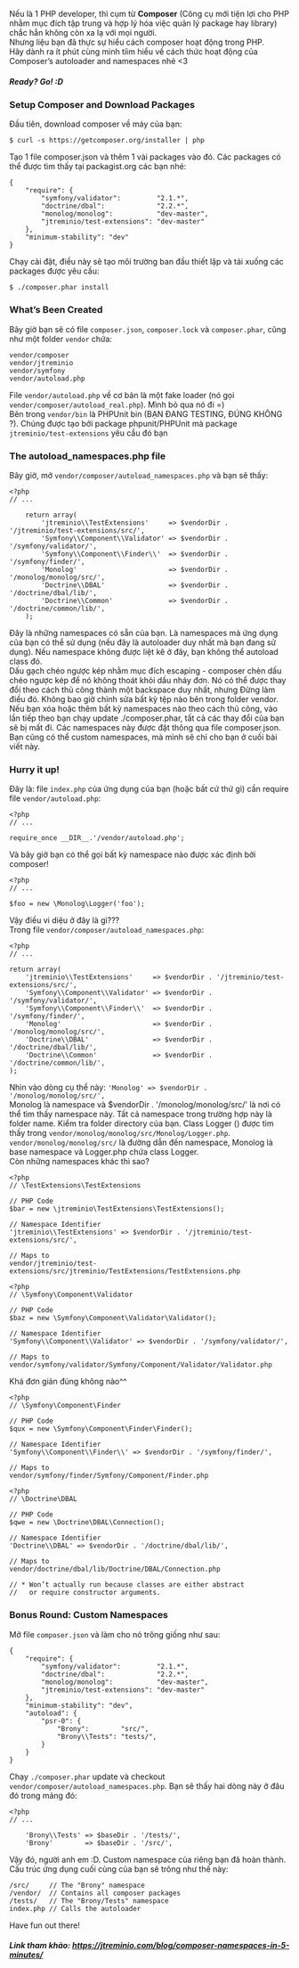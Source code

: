 Nếu là 1 PHP developer, thì cụm từ **Composer** (Công cụ mới tiện lợi cho PHP nhằm mục đích tập trung và hợp lý hóa việc quản lý package hay library) chắc hẳn không còn xa lạ với mọi người. <br>
Nhưng liệu bạn đã thực sự hiểu cách composer hoạt động trong PHP. <br>
Hãy dành ra ít phút cùng mình tiìm hiểu về cách thức hoạt động của  Composer’s autoloader and namespaces nhé <3 <br>
##### Ready? Go! :D
### Setup Composer and Download Packages
Đầu tiên, download composer về máy của bạn:
```
$ curl -s https://getcomposer.org/installer | php
```
Tạo 1 file composer.json và thêm 1 vài packages vào đó. Các packages có thể được tìm thấy tại packagist.org các bạn nhé:
```
{
    "require": {
        "symfony/validator":         "2.1.*",
        "doctrine/dbal":             "2.2.*",
        "monolog/monolog":           "dev-master",
        "jtreminio/test-extensions": "dev-master"
    },
    "minimum-stability": "dev"
}
```
Chạy cài đặt, điều này sẽ tạo môi trường ban đầu thiết lập và tải xuống các packages được yêu cầu:
```
$ ./composer.phar install
```
### What’s Been Created
Bây giờ bạn sẽ có file `composer.json`, `composer.lock` và `composer.phar`, cũng như một folder `vendor` chứa:
```
vendor/composer
vendor/jtreminio
vendor/symfony
vendor/autoload.php
```
File `vendor/autoload.php` về cơ bản là một  fake loader (nó gọi `vendor/composer/autoload_real.php`). Mình bỏ qua nó đi =)<br>
Bên trong `vendor/bin` là PHPUnit bin (BẠN ĐANG TESTING, ĐÚNG KHÔNG ?). Chúng được tạo bởi package phpunit/PHPUnit mà package `jtreminio/test-extensions` yêu cầu đó bạn<br>
### The autoload_namespaces.php file
Bây giờ, mở `vendor/composer/autoload_namespaces.php` và bạn sẽ thấy:
```
<?php
// ...

    return array(
        'jtreminio\\TestExtensions'     => $vendorDir . '/jtreminio/test-extensions/src/',
        'Symfony\\Component\\Validator' => $vendorDir . '/symfony/validator/',
        'Symfony\\Component\\Finder\\'  => $vendorDir . '/symfony/finder/',
        'Monolog'                       => $vendorDir . '/monolog/monolog/src/',
        'Doctrine\\DBAL'                => $vendorDir . '/doctrine/dbal/lib/',
        'Doctrine\\Common'              => $vendorDir . '/doctrine/common/lib/',
    );
```
Đây là những namespaces có sẵn của bạn. Là namespaces mà ứng dụng của bạn có thể sử dụng (nếu đây là autoloader duy nhất mà bạn đang sử dụng). Nếu namespace không được liệt kê ở đây, bạn không thể autoload class đó.<br>
Dấu gạch chéo ngược kép nhằm mục đích escaping - composer chèn dấu chéo ngược kép để nó không thoát khỏi dấu nháy đơn. Nó có thể được thay đổi theo cách thủ công thành một backspace duy nhất, nhưng Đừng làm điều đó. Không bao giờ chỉnh sửa bất kỳ tệp nào bên trong folder vendor.<br>
Nếu bạn xóa hoặc thêm bất kỳ namespaces nào theo cách thủ công, vào lần tiếp theo bạn chạy update ./composer.phar, tất cả các thay đổi của bạn sẽ bị mất đi. Các namespaces này được đặt thông qua file composer.json. Bạn cũng có thể custom namespaces, mà mình sẽ chỉ cho bạn ở cuối bài viết này.<br>
### Hurry it up!
Đây là: file `index.php` của ứng dụng của bạn (hoặc bất cứ thứ gì) cần require file `vendor/autoload.php`:<br>
```
<?php
// ...

require_once __DIR__.'/vendor/autoload.php';
```
Và bây giờ bạn có thể gọi bất kỳ namespace nào được xác định bởi composer!<br>
```
<?php
// ...

$foo = new \Monolog\Logger('foo');
```
Vậy điều vi diệu ở đây là gì???<br>
Trong file `vendor/composer/autoload_namespaces.php`:
```
<?php
// ...

return array(
    'jtreminio\\TestExtensions'     => $vendorDir . '/jtreminio/test-extensions/src/',
    'Symfony\\Component\\Validator' => $vendorDir . '/symfony/validator/',
    'Symfony\\Component\\Finder\\'  => $vendorDir . '/symfony/finder/',
    'Monolog'                       => $vendorDir . '/monolog/monolog/src/',
    'Doctrine\\DBAL'                => $vendorDir . '/doctrine/dbal/lib/',
    'Doctrine\\Common'              => $vendorDir . '/doctrine/common/lib/',
);
```
Nhìn vào dòng cụ thể này: `'Monolog' => $vendorDir . '/monolog/monolog/src/',`<br>
Monolog là namespace và $vendorDir . '/monolog/monolog/src/' là nơi có thể tìm thấy namespace này. Tất cả namespace trong trường hợp này là folder name. Kiểm tra folder directory của bạn. Class Logger () được tìm thấy trong `vendor/monolog/monolog/src/Monolog/Logger.php`.<br>
`vendor/monolog/monolog/src/` là đường dẫn đến namespace, Monolog là base namespace và Logger.php chứa class Logger.<br>
Còn những namespaces khác thì sao?<br>
```
<?php
// \TestExtensions\TestExtensions

// PHP Code
$bar = new \jtreminio\TestExtensions\TestExtensions();

// Namespace Identifier
'jtreminio\\TestExtensions' => $vendorDir . '/jtreminio/test-extensions/src/',

// Maps to
vendor/jtreminio/test-extensions/src/jtreminio/TestExtensions/TestExtensions.php
```
```
<?php
// \Symfony\Component\Validator

// PHP Code
$baz = new \Symfony\Component\Validator\Validator();

// Namespace Identifier
'Symfony\\Component\\Validator' => $vendorDir . '/symfony/validator/',

// Maps to
vendor/symfony/validator/Symfony/Component/Validator/Validator.php
```
Khá đơn giản đúng không nào^^
```
<?php
// \Symfony\Component\Finder

// PHP Code
$qux = new \Symfony\Component\Finder\Finder();

// Namespace Identifier
'Symfony\\Component\\Finder\\' => $vendorDir . '/symfony/finder/',

// Maps to
vendor/symfony/finder/Symfony/Component/Finder.php
```
```
<?php
// \Doctrine\DBAL

// PHP Code
$qwe = new \Doctrine\DBAL\Connection();

// Namespace Identifier
'Doctrine\\DBAL' => $vendorDir . '/doctrine/dbal/lib/',

// Maps to
vendor/doctrine/dbal/lib/Doctrine/DBAL/Connection.php

// * Won’t actually run because classes are either abstract
//   or require constructor arguments.
```
### Bonus Round: Custom Namespaces
Mở file `composer.json` và làm cho nó trông giống như sau:
```
{
    "require": {
        "symfony/validator":         "2.1.*",
        "doctrine/dbal":             "2.2.*",
        "monolog/monolog":           "dev-master",
        "jtreminio/test-extensions": "dev-master"
    },
    "minimum-stability": "dev",
    "autoload": {
        "psr-0": {
            "Brony":        "src/",
            "Brony\\Tests": "tests/",
        }
    }
}
```
Chạy `./composer.phar` update và checkout `vendor/composer/autoload_namespaces.php`. Bạn sẽ thấy hai dòng này ở đâu đó trong mảng đó:
```
<?php
// ...

    'Brony\\Tests' => $baseDir . '/tests/',
    'Brony'        => $baseDir . '/src/',
```
Vậy đó, người anh em :D. Custom namespace của riêng bạn đã hoàn thành. Cấu trúc ứng dụng cuối cùng của bạn sẽ trông như thế này:
<br>
```
/src/     // The "Brony" namespace
/vendor/  // Contains all composer packages
/tests/   // The "Brony/Tests" namespace
index.php // Calls the autoloader
```
Have fun out there!<br>
##### Link tham khảo: https://jtreminio.com/blog/composer-namespaces-in-5-minutes/
